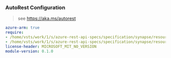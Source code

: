 ### AutoRest Configuration

> see https://aka.ms/autorest

``` yaml
azure-arm: true
require:
- /home/vsts/work/1/s/azure-rest-api-specs/specification/synapse/resource-manager/readme.md
- /home/vsts/work/1/s/azure-rest-api-specs/specification/synapse/resource-manager/readme.go.md
license-header: MICROSOFT_MIT_NO_VERSION
module-version: 0.1.0

```